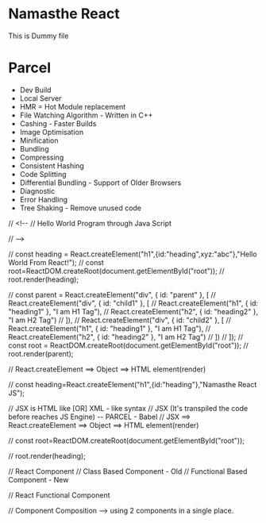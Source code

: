 # Namasthe React
This is Dummy file

# Parcel
- Dev Build
- Local Server
- HMR = Hot Module replacement
- File Watching Algorithm - Written in C++
- Cashing - Faster Builds
- Image Optimisation
- Minification
- Bundling
- Compressing
- Consistent Hashing
- Code Splitting
- Differential Bundling - Support of Older Browsers
- Diagnostic
- Error Handling
- Tree Shaking - Remove unused code


// <!-- // Hello World Program through Java Script

// <script>
//     const heading = document.createElement("h1");
//     heading.innerHTML="Hello World from Java Script!";
//     const root=document.getElementById("root");
//     root.appendChild(heading); 
// </script> -->

// const heading = React.createElement("h1",{id:"heading",xyz:"abc"},"Hello World From React!");
// const root=ReactDOM.createRoot(document.getElementById("root"));
// root.render(heading);

// const parent = React.createElement("div", { id: "parent" }, [
//     React.createElement("div", { id: "child1" }, [
//         React.createElement("h1", { id: "heading1" }, "I am H1 Tag"),
//         React.createElement("h2", { id: "heading2" }, "I am H2 Tag")
//     ]),
//     React.createElement("div", { id: "child2" }, [
//         React.createElement("h1", { id: "heading1" }, "I am H1 Tag"),
//         React.createElement("h2", { id: "heading2" }, "I am H2 Tag")
//     ])
// ]);
// const root = ReactDOM.createRoot(document.getElementById("root"));
// root.render(parent);

// React.createElement ==> Object ==> HTML element(render)

// const heading=React.createElement("h1",{id:"heading"},"Namasthe React JS");

// JSX is HTML like [OR] XML - like syntax
// JSX (It's transpiled the code before reaches JS Engine) -- PARCEL - Babel
// JSX ==> React.createElement ==> Object ==> HTML element(render)

// const root=ReactDOM.createRoot(document.getElementById("root"));

// root.render(heading);

// React Component
// Class Based Component - Old
// Functional Based Component - New

// React Functional Component

// Component Composition --> using 2 components in a single place.

<!-- const elem=<span>React Element </span> 

const Title = () => (<h1 className="heading" tabIndex="1">
    {elem}
    Namasthe React using JSX
    </h1>
);

const title = (<h1 className="heading">Hello Balajee K</h1>);

const num=1000;
const HeadingComponent = () => (
 <div id="container">
    <Title/>
    {Title()}
    {title}
    <h1 className="heading"> Namasthe React Functional Component </h1>
 </div>
);

const root=ReactDOM.createRoot(document.getElementById("root"));

root.render(<HeadingComponent/>); -->
